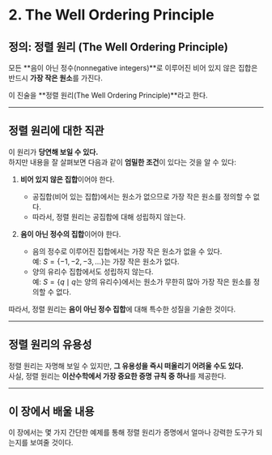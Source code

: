 # 2. The Well Ordering Principle

## 정의: 정렬 원리 (The Well Ordering Principle)
모든 **음이 아닌 정수(nonnegative integers)**로 이루어진 비어 있지 않은 집합은 반드시 **가장 작은 원소**를 가진다.

이 진술을 **정렬 원리(The Well Ordering Principle)**라고 한다.

---

## 정렬 원리에 대한 직관
이 원리가 **당연해 보일 수 있다.**  
하지만 내용을 잘 살펴보면 다음과 같이 **엄밀한 조건**이 있다는 것을 알 수 있다:

1. **비어 있지 않은 집합**이어야 한다.
   - 공집합(비어 있는 집합)에서는 원소가 없으므로 가장 작은 원소를 정의할 수 없다.  
   - 따라서, 정렬 원리는 공집합에 대해 성립하지 않는다.

2. **음이 아닌 정수의 집합**이어야 한다.
   - 음의 정수로 이루어진 집합에서는 가장 작은 원소가 없을 수 있다.  
     예: $S = \{-1, -2, -3, \dots\}$는 가장 작은 원소가 없다.
   - 양의 유리수 집합에서도 성립하지 않는다.  
     예: $S = \{q \mid q \text{는 양의 유리수}\}$에서는 원소가 무한히 많아 가장 작은 원소를 정의할 수 없다.

따라서, 정렬 원리는 **음이 아닌 정수 집합**에 대해 특수한 성질을 기술한 것이다.

---

## 정렬 원리의 유용성
정렬 원리는 자명해 보일 수 있지만, **그 유용성을 즉시 떠올리기 어려울 수도 있다.**  
사실, 정렬 원리는 **이산수학에서 가장 중요한 증명 규칙 중 하나**를 제공한다.

---

## 이 장에서 배울 내용
이 장에서는 몇 가지 간단한 예제를 통해 정렬 원리가 증명에서 얼마나 강력한 도구가 되는지를 보여줄 것이다.
